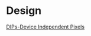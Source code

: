 Design
======


[DIPs-Device Independent Pixels](https://thefullstackdev.wordpress.com/2018/04/24/complexity-of-pixels/)
